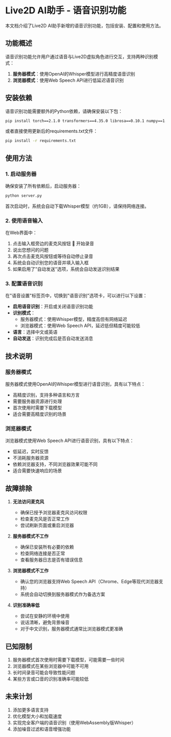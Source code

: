 # Live2D AI助手 - 语音识别功能

本文档介绍了Live2D AI助手新增的语音识别功能，包括安装、配置和使用方法。

## 功能概述

语音识别功能允许用户通过语音与Live2D虚拟角色进行交互，支持两种识别模式：

1. **服务器模式**：使用OpenAI的Whisper模型进行高精度语音识别
2. **浏览器模式**：使用Web Speech API进行低延迟语音识别

## 安装依赖

语音识别功能需要额外的Python依赖，请确保安装以下包：

```bash
pip install torch==2.1.0 transformers==4.35.0 librosa==0.10.1 numpy==1.24.3 soundfile==0.12.1
```

或者直接使用更新后的requirements.txt文件：

```bash
pip install -r requirements.txt
```

## 使用方法

### 1. 启动服务器

确保安装了所有依赖后，启动服务器：

```bash
python server.py
```

首次启动时，系统会自动下载Whisper模型（约1GB），请保持网络连接。

### 2. 使用语音输入

在Web界面中：

1. 点击输入框旁边的麦克风按钮 🎤 开始录音
2. 说出您想问的问题
3. 再次点击麦克风按钮或等待自动停止录音
4. 系统会自动识别您的语音并填入输入框
5. 如果启用了"自动发送"选项，系统会自动发送识别结果

### 3. 配置语音识别

在"语音设置"标签页中，切换到"语音识别"选项卡，可以进行以下设置：

- **启用语音识别**：开启或关闭语音识别功能
- **识别模式**：
  - 服务器模式：使用Whisper模型，精度高但有网络延迟
  - 浏览器模式：使用Web Speech API，延迟低但精度可能较低
- **语言**：选择中文或英语
- **自动发送**：识别完成后是否自动发送消息

## 技术说明

### 服务器模式

服务器模式使用OpenAI的Whisper模型进行语音识别，具有以下特点：

- 高精度识别，支持多种语言和方言
- 需要服务器资源进行处理
- 首次使用时需要下载模型
- 适合需要高精度识别的场景

### 浏览器模式

浏览器模式使用Web Speech API进行语音识别，具有以下特点：

- 低延迟，实时反馈
- 不消耗服务器资源
- 依赖浏览器支持，不同浏览器效果可能不同
- 适合需要快速响应的场景

## 故障排除

1. **无法访问麦克风**
   - 确保已授予浏览器麦克风访问权限
   - 检查麦克风是否正常工作
   - 尝试刷新页面或重启浏览器

2. **服务器模式不工作**
   - 确保已安装所有必要的依赖
   - 检查网络连接是否正常
   - 查看服务器日志是否有错误信息

3. **浏览器模式不工作**
   - 确认您的浏览器支持Web Speech API（Chrome、Edge等现代浏览器支持）
   - 系统会自动切换到服务器模式作为备选方案

4. **识别准确率低**
   - 尝试在安静的环境中使用
   - 说话清晰，避免背景噪音
   - 对于中文识别，服务器模式通常比浏览器模式更准确

## 已知限制

1. 服务器模式首次使用时需要下载模型，可能需要一些时间
2. 浏览器模式在某些浏览器中可能不可用
3. 长时间录音可能会导致性能问题
4. 某些方言或口音的识别准确率可能较低

## 未来计划

1. 添加更多语言支持
2. 优化模型大小和加载速度
3. 实现完全客户端的语音识别（使用WebAssembly版Whisper）
4. 添加噪音过滤和语音增强功能
